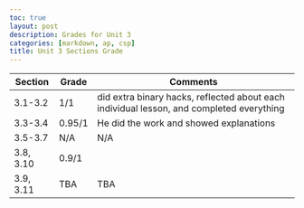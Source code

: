 ```yaml
---
toc: true
layout: post
description: Grades for Unit 3
categories: [markdown, ap, csp]
title: Unit 3 Sections Grade
---
```


| Section      | Grade | Comments |
| ----------- | ----------- | ----------- |
| 3.1-3.2 | 1/1 | did extra binary hacks, reflected about each individual lesson, and completed everything |
| 3.3-3.4 | 0.95/1 | He did the work and showed explanations |
| 3.5-3.7 | N/A | N/A |
| 3.8, 3.10 | 0.9/1 |  |
| 3.9, 3.11 | TBA | TBA |